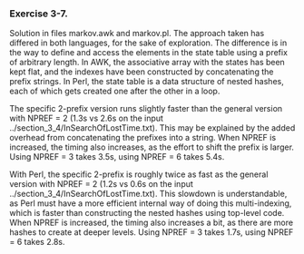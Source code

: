 ### Exercise 3-7.

Solution in files markov.awk and markov.pl. The approach taken has differed in both languages, for the sake of exploration. The difference is in the way to define and access the elements in the state table using a prefix of arbitrary length. In AWK, the associative array with the states has been kept flat, and the indexes have been constructed by concatenating the prefix strings. In Perl, the state table is a data structure of nested hashes, each of which gets created one after the other in a loop.

The specific 2-prefix version runs slightly faster than the general version with NPREF = 2 (1.3s vs 2.6s on the input ../section_3_4/InSearchOfLostTime.txt). This may be explained by the added overhead from concatenating the prefixes into a string. When NPREF is increased, the timing also increases, as the effort to shift the prefix is larger. Using NPREF = 3 takes 3.5s, using NPREF = 6 takes 5.4s.

With Perl, the specific 2-prefix is roughly twice as fast as the general version with NPREF = 2 (1.2s vs 0.6s on the input ../section_3_4/InSearchOfLostTime.txt). This slowdown is understandable, as Perl must have a more efficient internal way of doing this multi-indexing, which is faster than constructing the nested hashes using top-level code. When NPREF is increased, the timing also increases a bit, as there are more hashes to create at deeper levels. Using NPREF = 3 takes 1.7s, using NPREF = 6 takes 2.8s.

